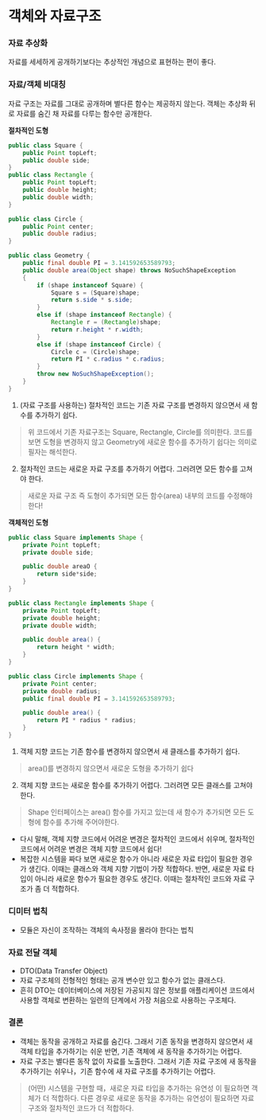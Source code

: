 # 객체와 자료구조

### 자료 추상화

자료를 세세하게 공개하기보다는 추상적인 개념으로 표현하는 편이 좋다.

### 자료/객체 비대칭

자료 구조는 자료를 그대로 공개하며 별다른 함수는 제공하지 않는다.
객체는 추상화 뒤로 자료를 숨긴 채 자료를 다루는 함수만 공개한다.

**절차적인 도형**

```java
public class Square {
    public Point topLeft;
    public double side;
}
public class Rectangle {
    public Point topLeft;
    public double height;
    public double width;
}

public class Circle {
    public Point center;
    public double radius;
}

public class Geometry {
    public final double PI = 3.141592653589793;
    public double area(Object shape) throws NoSuchShapeException
    {
        if (shape instanceof Square) {
            Square s = (Square)shape;
            return s.side * s.side;
        }
        else if (shape instanceof Rectangle) {
            Rectangle r = (Rectangle)shape;
            return r.height * r.width;
        }
        else if (shape instanceof Circle) {
            Circle c = (Circle)shape;
            return PI * c.radius * c.radius;
        }
        throw new NoSuchShapeException();
    }
}
```

1. (자료 구조를 사용하는) 절차적인 코드는 기존 자료 구조를 변경하지 않으면서 새 함수를 추가하기 쉽다.

> 위 코드에서 기존 자료구조는 Square, Rectangle, Circle를 의미한다.
코드를 보면 도형을 변경하지 않고 Geometry에 새로운 함수를 추가하기 쉽다는 의미로 필자는 해석한다.

2. 절차적인 코드는 새로운 자료 구조를 추가하기 어렵다. 그러려면 모든 함수를 고쳐야 한다.

> 새로운 자료 구조 즉 도형이 추가되면 모든 함수(area) 내부의 코드를 수정해야 한다!   


**객체적인 도형**

```java
public class Square implements Shape {
    private Point topLeft;
    private double side;

    public double areaO {
        return side*side;
    }
}

public class Rectangle implements Shape {
    private Point topLeft;
    private double height;
    private double width;

    public double area() {
        return height * width;
    }
}

public class Circle implements Shape {
    private Point center;
    private double radius;
    public final double PI = 3.141592653589793;

    public double area() {
        return PI * radius * radius;
    }
}
```

1. 객체 지향 코드는 기존 함수를 변경하지 않으면서 새 클래스를 추가하기 쉽다.

> area()를 변경하지 않으면서 새로운 도형을 추가하기 쉽다

2. 객체 지향 코드는 새로운 함수를 추가하기 어렵다. 그러려면 모든 클래스를 고쳐야 한다.

> Shape 인터페이스는 area() 함수를 가지고 있는데 새 함수가 추가되면 모든 도형에 함수를 추가해 주어야한다.

- 다시 말해, 객체 지향 코드에서 어려운 변경은 절차적인 코드에서 쉬우며, 절차적인 코드에서 어려운 변경은 객체 지향 코드에서 쉽다!
- 복잡한 시스템을 짜다 보면 새로운 함수가 아니라 새로운 자료 타입이 필요한 경우가 생긴다. 이때는 클래스와 객체 지향 기법이 가장 적합하다.
반면, 새로운 자료 타입이 아니라 새로운 함수가 필요한 경우도 생긴다. 이때는 절차적인 코드와 자료 구조가 좀 더 적합하다.


### 디미터 법칙

- 모듈은 자신이 조작하는 객체의 속사정을 몰라야 한다는 법칙

### 자료 전달 객체

- DTO(Data Transfer Object)
- 자료 구조체의 전형적인 형태는 공개 변수만 있고 함수가 없는 클래스다.
- 흔히 DTO는 데이터베이스에 저장된 가공되지 않은 정보를 애플리케이션 코드에서 사용할 객체로 변환하는 일련의 단계에서 가장 처음으로 사용하는 구조체다.

### 결론

- 객체는 동작을 공개하고 자료를 숨긴다. 그래서 기존 동작을 변경하지 않으면서 새 객체 타입을 추가하기는 쉬운 반면, 기존 객체에 새 동작을 추가하기는 어렵다.
- 자료 구조는 별다른 동작 없이 자료를 노출한다. 그래서 기존 자료 구조에 새 동작을 추가하기는 쉬우나，기존 함수에 새 자료 구조를 추가하기는 어렵다.

> (어떤) 시스템을 구현할 때，새로운 자료 타입을 추가하는 유연성 이 필요하면 객체가 더 적합하다.
다른 경우로 새로운 동작을 추가하는 유연성이 필요하면 자료 구조와 절차적인 코드가 더 적합하다.


